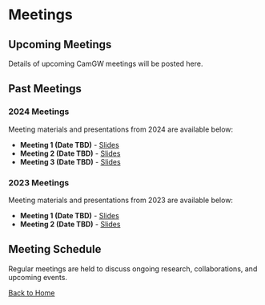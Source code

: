 # Meetings

## Upcoming Meetings

Details of upcoming CamGW meetings will be posted here.

## Past Meetings

### 2024 Meetings

Meeting materials and presentations from 2024 are available below:

- **Meeting 1 (Date TBD)** - [Slides](/assets/meetings/2024/)
- **Meeting 2 (Date TBD)** - [Slides](/assets/meetings/2024/)
- **Meeting 3 (Date TBD)** - [Slides](/assets/meetings/2024/)

### 2023 Meetings

Meeting materials and presentations from 2023 are available below:

- **Meeting 1 (Date TBD)** - [Slides](/assets/meetings/2023/)
- **Meeting 2 (Date TBD)** - [Slides](/assets/meetings/2023/)

## Meeting Schedule

Regular meetings are held to discuss ongoing research, collaborations, and upcoming events.

[Back to Home](index.html)

